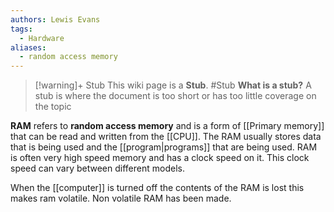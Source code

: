 ```yaml
---
authors: Lewis Evans
tags:
  - Hardware
aliases:
  - random access memory
---
```

> [!warning]+ Stub
> This wiki page is a **Stub**.
> #Stub 
> **What is a stub?**
> A stub is where the document is too short or has too little coverage on the topic

**RAM** refers to **random access memory** and is a form of [[Primary memory]] that can be read and written from the [[CPU]]. The RAM usually stores data that is being used and the [[program|programs]] that are being used. RAM is often very high speed memory and has a clock speed on it. This clock speed can vary between different models.

When the [[computer]] is turned off the contents of the RAM is lost this makes ram volatile. Non volatile RAM has been made.